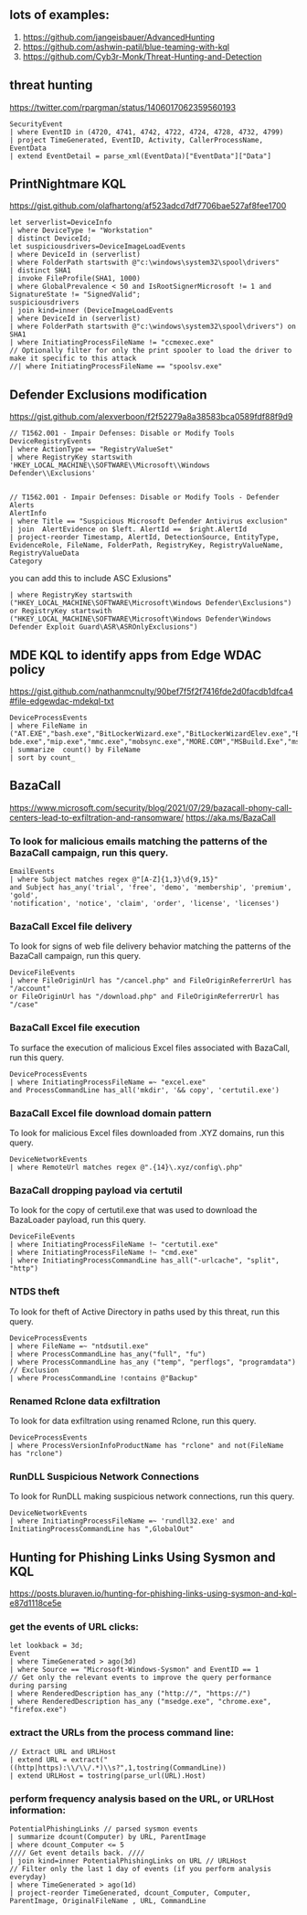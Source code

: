 ## lots of examples:
1. https://github.com/jangeisbauer/AdvancedHunting
2. https://github.com/ashwin-patil/blue-teaming-with-kql
3. https://github.com/Cyb3r-Monk/Threat-Hunting-and-Detection


## threat hunting 
https://twitter.com/rpargman/status/1406017062359560193
```
SecurityEvent
| where EventID in (4720, 4741, 4742, 4722, 4724, 4728, 4732, 4799)
| project TimeGenerated, EventID, Activity, CallerProcessName, EventData
| extend EventDetail = parse_xml(EventData)["EventData"]["Data"]
```











## PrintNightmare KQL
https://gist.github.com/olafhartong/af523adcd7df7706bae527af8fee1700

```
let serverlist=DeviceInfo
| where DeviceType != "Workstation"
| distinct DeviceId;
let suspiciousdrivers=DeviceImageLoadEvents
| where DeviceId in (serverlist)
| where FolderPath startswith @"c:\windows\system32\spool\drivers"
| distinct SHA1
| invoke FileProfile(SHA1, 1000) 
| where GlobalPrevalence < 50 and IsRootSignerMicrosoft != 1 and SignatureState != "SignedValid";
suspiciousdrivers
| join kind=inner (DeviceImageLoadEvents
| where DeviceId in (serverlist)
| where FolderPath startswith @"c:\windows\system32\spool\drivers") on SHA1
| where InitiatingProcessFileName != "ccmexec.exe"
// Optionally filter for only the print spooler to load the driver to make it specific to this attack
//| where InitiatingProcessFileName == "spoolsv.exe"
```

## Defender Exclusions modification
https://gist.github.com/alexverboon/f2f52279a8a38583bca0589fdf88f9d9
```
// T1562.001 - Impair Defenses: Disable or Modify Tools
DeviceRegistryEvents 
| where ActionType == "RegistryValueSet"
| where RegistryKey startswith 'HKEY_LOCAL_MACHINE\\SOFTWARE\\Microsoft\\Windows Defender\\Exclusions' 


// T1562.001 - Impair Defenses: Disable or Modify Tools - Defender Alerts
AlertInfo
| where Title == "Suspicious Microsoft Defender Antivirus exclusion"
| join  AlertEvidence on $left. AlertId ==  $right.AlertId
| project-reorder Timestamp, AlertId, DetectionSource, EntityType, EvidenceRole, FileName, FolderPath, RegistryKey, RegistryValueName, RegistryValueData
Category
```
you can add this to include ASC Exlusions"
```
| where RegistryKey startswith ("HKEY_LOCAL_MACHINE\SOFTWARE\Microsoft\Windows Defender\Exclusions") or RegistryKey startswith ("HKEY_LOCAL_MACHINE\SOFTWARE\Microsoft\Windows Defender\Windows Defender Exploit Guard\ASR\ASROnlyExclusions")
```

## MDE KQL to identify apps from Edge WDAC policy
https://gist.github.com/nathanmcnulty/90bef7f5f2f7416fde2d0facdb1dfca4#file-edgewdac-mdekql-txt

```
DeviceProcessEvents
| where FileName in ("AT.EXE","bash.exe","BitLockerWizard.exe","BitLockerWizardElev.exe","Bubbles","calc.exe","CDB.Exe","CertUtil.exe","charmap.exe","CLEANMGR.DLL","ClientConsole.EXE","Cmd.Exe","CMDL32.EXE","colorcpl.exe","ComputerDefaults.EXE","CONTROL.EXE","Credwiz.exe","CryptExt.dll","Csc.Exe","cscript.exe","csi.Exe","dccw.exe","DeviceEject.EXE","DeviceParing.exe","DeviceParing.exe","DeviceProperties.exe","dfshim.dll","DIALER.EXE","DISKPERF.EXE","dnx.Exe","DOSKEY.EXE","dsquery.dll","dvdplay","eventvwr.exe","expand","FC.EXE","FIND.EXE","FINDSTR.EXE","finger.exe","FONTVIEW.EXE","forfiles.exe","format.com","fsi.exe","FXSSVC.EXE","gprslt.exe","GPSCRIPT.EXE","GPUpdate.exe","Help.Exe","HH.exe","HWRREG.EXE","iexplore.exe","infdefaultinstall.exe","irftp.exe","iscsicli.exe","iscsicpl.exe","ISOBURN.EXE","Journal.exe","kd.Exe","LaunchTM.exe","lxrun.exe","lxssmanager.dll","lxssmanager.exe","manage-bde.exe","mip.exe","mmc.exe","mobsync.exe","MORE.COM","MSBuild.Exe","msconfig.EXE","msdt.exe","mshta.exe","msiexec.exe","mspaint.exe","msra.exe","MSRATING.DLL","mstsc.exe","Mystify","nbtinfo.exe","NETPLWIZ.EXE","netstat.exe","nslookup.exe","ntprint.exe","ntsd.Exe","odbcad32.exe","odbcconf.exe","OneDriveSetup.exe","OpenWith.exe","OptionalFeatures.EXE","pcalua.exe","pcaui.exe","pcwrun.exe","phoneactivate.exe","PhotoScreensaver.scr.mui","PhotoViewer.dll","ping.exe","PnPutil.exe","PowerCfg.exe","powershell.exe","powershellcustomhost.exe","powershell_ise.exe","PresentationHost.exe","Print.Exe","PrintBrmUi.exe","printui.exe","proquota.exe","psr.exe","Pwcreator.exe","Pwlauncher.exe","qappsrv.exe","qprocess.exe","query.exe","QuickAssist.exe","quser.exe","qwinsta.exe","RASDIAL.EXE","rasdlui.exe","raserver.exe","rasphone.exe","rcsi.Exe","regedit.exe","regedt32.exe","regini.exe","REPLACE.EXE","reset.exe","resmon.exe","Ribbons","robocopy.exe","route.exe","RpcPing.exe","rrinstaller.exe","RUNAS.EXE","RunLegacyCPLElevated.EXE","RUNONCE.EXE","runscripthelper.exe","samlock.exe","schtasks.exe","ScriptRunner.exe","scrnsave","sdbinst.exe","sdchange.exe","sdclt.exe","SessionMsg.exe","SetupPrep.exe","shrpubw.exe","SndVol.exe","SnippingTool.exe","SpaceAgent.exe","SSystemPropertiesProtection.EXE","StikyNot.exe","SystemPropertiesAdvanced.EXE","SystemPropertiesComputerName.EXE","SystemPropertiesDataExecutionPrevention.EXE","SystemPropertiesHardware.EXE","SystemPropertiesPerformance.EXE","SystemPropertiesRemote.EXE","Taskmgr.exe","TCMSETUP.EXE","Text3D","unregmp2.exe","WAB.EXE","wbemtest.exe","WIAACMGR.EXE","windbg.Exe","WINHLP32.EXE","WinSAT.exe","wksprt.exe","WmiApSrv.exe","wmic.exe","wmicookr.dll","wmplayer.exe","WorkFolders.exe","WpcMon.exe","write","wscript.exe","wsl.exe","wslconfig.exe","wslhost.exe","XCOPY.EXE","xpsrchvw.exe")
| summarize  count() by FileName
| sort by count_
```

## BazaCall 
https://www.microsoft.com/security/blog/2021/07/29/bazacall-phony-call-centers-lead-to-exfiltration-and-ransomware/
https://aka.ms/BazaCall

### To look for malicious emails matching the patterns of the BazaCall campaign, run this query.
```
EmailEvents
| where Subject matches regex @"[A-Z]{1,3}\d{9,15}"
and Subject has_any('trial', 'free', 'demo', 'membership', 'premium', 'gold',
'notification', 'notice', 'claim', 'order', 'license', 'licenses')
```
### BazaCall Excel file delivery

To look for signs of web file delivery behavior matching the patterns of the BazaCall campaign, run this query.
```
DeviceFileEvents
| where FileOriginUrl has "/cancel.php" and FileOriginReferrerUrl has "/account"
or FileOriginUrl has "/download.php" and FileOriginReferrerUrl has "/case"
```
### BazaCall Excel file execution

To surface the execution of malicious Excel files associated with BazaCall, run this query.
```
DeviceProcessEvents
| where InitiatingProcessFileName =~ "excel.exe"
and ProcessCommandLine has_all('mkdir', '&& copy', 'certutil.exe')
```
### BazaCall Excel file download domain pattern

To look for malicious Excel files downloaded from .XYZ domains, run this query.
```
DeviceNetworkEvents
| where RemoteUrl matches regex @".{14}\.xyz/config\.php"
```
### BazaCall dropping payload via certutil

To look for the copy of certutil.exe that was used to download the BazaLoader payload, run this query.
```
DeviceFileEvents
| where InitiatingProcessFileName !~ "certutil.exe"
| where InitiatingProcessFileName !~ "cmd.exe"
| where InitiatingProcessCommandLine has_all("-urlcache", "split", "http")
```
### NTDS theft

To look for theft of Active Directory in paths used by this threat, run this query.
```
DeviceProcessEvents
| where FileName =~ "ntdsutil.exe"
| where ProcessCommandLine has_any("full", "fu")
| where ProcessCommandLine has_any ("temp", "perflogs", "programdata")
// Exclusion
| where ProcessCommandLine !contains @"Backup"
```
### Renamed Rclone data exfiltration

To look for data exfiltration using renamed Rclone, run this query.
```
DeviceProcessEvents
| where ProcessVersionInfoProductName has "rclone" and not(FileName has "rclone")
```
### RunDLL Suspicious Network Connections

To look for RunDLL making suspicious network connections, run this query.
```
DeviceNetworkEvents
| where InitiatingProcessFileName =~ 'rundll32.exe' and InitiatingProcessCommandLine has ",GlobalOut"
```



## Hunting for Phishing Links Using Sysmon and KQL
https://posts.bluraven.io/hunting-for-phishing-links-using-sysmon-and-kql-e87d1118ce5e

### get the events of URL clicks:
```
let lookback = 3d;
Event
| where TimeGenerated > ago(3d)
| where Source == "Microsoft-Windows-Sysmon" and EventID == 1
// Get only the relevant events to improve the query performance during parsing
| where RenderedDescription has_any ("http://", "https://")
| where RenderedDescription has_any ("msedge.exe", "chrome.exe", "firefox.exe")
```

### extract the URLs from the process command line:
```
// Extract URL and URLHost 
| extend URL = extract("((http|https):\\/\\/.*)\\s?",1,tostring(CommandLine))
| extend URLHost = tostring(parse_url(URL).Host)
```

### perform frequency analysis based on the URL, or URLHost information:
```
PotentialPhishingLinks // parsed sysmon events
| summarize dcount(Computer) by URL, ParentImage
| where dcount_Computer <= 5
//// Get event details back. ////
| join kind=inner PotentialPhishingLinks on URL // URLHost
// Filter only the last 1 day of events (if you perform analysis everyday)
| where TimeGenerated > ago(1d)
| project-reorder TimeGenerated, dcount_Computer, Computer, ParentImage, OriginalFileName , URL, CommandLine
```




















